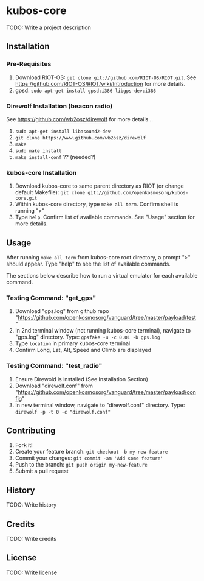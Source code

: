 # kubos-core
TODO: Write a project description

## Installation
### Pre-Requisites
1. Download RIOT-OS: `git clone git://github.com/RIOT-OS/RIOT.git`. See https://github.com/RIOT-OS/RIOT/wiki/Introduction for more details.
2. gpsd: `sudo apt-get install gpsd:i386 libgps-dev:i386`

### Direwolf Installation (beacon radio)
See https://github.com/wb2osz/direwolf for more details...
1. `sudo apt-get install libasound2-dev`
2. `git clone https://www.github.com/wb2osz/direwolf`
3. `make`
4. `sudo make install`
5. `make install-conf` ?? (needed?)

### kubos-core Installation
1. Download kubos-core to same parent directory as RIOT (or change default Makefile): `git clone git://github.com/openkosmosorg/kubos-core.git` 
2. Within kubos-core directory, type `make all term`. Confirm shell is running ">"
3. Type `help`.  Confirm list of available commands.  See "Usage" section for more details.

## Usage
After running `make all term` from kubos-core root directory, a prompt ">" should appear.  Type "help" to see the list of available commands.

The sections below describe how to run a virtual emulator for each available command. 
### Testing Command: "get_gps"
1. Download "gps.log" from github repo "https://github.com/openkosmosorg/vanguard/tree/master/payload/test"
2. In 2nd terminal window (not running kubos-core terminal), navigate to "gps.log" directory. Type: `gpsfake -u -c 0.01 -b gps.log`
3. Type `location` in primary kubos-core terminal
4. Confirm Long, Lat, Alt, Speed and Climb are displayed

### Testing Command: "test_radio"
1. Ensure Direwold is installed (See Installation Section)
1. Download "direwolf.conf" from "https://github.com/openkosmosorg/vanguard/tree/master/payload/config"
2. In new terminal window, navigate to "direwolf.conf" directory. Type: `direwolf -p -t 0 -c "direwolf.conf"`

## Contributing
1. Fork it!
2. Create your feature branch: `git checkout -b my-new-feature`
3. Commit your changes: `git commit -am 'Add some feature'`
4. Push to the branch: `git push origin my-new-feature`
5. Submit a pull request

## History
TODO: Write history

## Credits
TODO: Write credits

## License
TODO: Write license